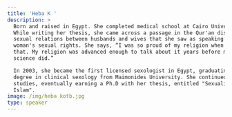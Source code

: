 ```yaml
---
title: 'Heba K '
description: >
  Born and raised in Egypt. She completed medical school at Cairo University.
  While writing her thesis, she came across a passage in the Qur'an discussing
  sexual relations between husbands and wives that she saw as speaking to the
  woman's sexual rights. She says, “I was so proud of my religion when I saw
  that. My religion was advanced enough to talk about it years before modern
  science did.” 

  In 2003, she became the first licensed sexologist in Egypt, graduating with a
  degree in clinical sexology from Maimonides University. She continued her
  studies, eventually earning a Ph.D with her thesis, entitled "Sexuality in
  Islam".
image: /img/heba kotb.jpg
type: speaker
---
```


